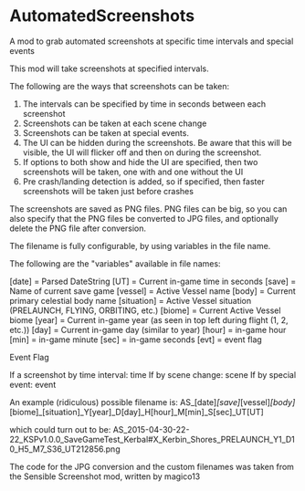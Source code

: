# AutomatedScreenshots
A mod to grab automated screenshots at specific time intervals and special events

This mod will take screenshots at specified intervals.

The following are the ways that screenshots can be taken:

1.  The intervals can be specified by time in seconds between each screenshot
2.  Screenshots can be taken at each scene change
3.  Screenshots can be taken at special events.
4.  The UI can be hidden during the screenshots.  Be aware that this will be visible, the UI will flicker
    off and then on during the screenshot.
5.  If options to both show and hide the UI are specified, then two screenshots will be taken, one with and one without the UI
6.  Pre crash/landing detection is added, so if specified, then faster screenshots will be taken just before crashes

The screenshots are saved as PNG files.  PNG files can be big, so you can
also specify that the PNG files be converted to JPG files, and optionally
delete the PNG file after conversion.

The filename is fully configurable, by using variables in the file name.

The following are the "variables" available in file names:

[date] = Parsed DateString
[UT] = Current in-game time in seconds
[save] = Name of current save game
[vessel] = Active Vessel name
[body] = Current primary celestial body name
[situation] = Active Vessel situation (PRELAUNCH, FLYING, ORBITING, etc.)
[biome] = Current Active Vessel biome
[year] = Current in-game year (as seen in top left during flight (1, 2, etc.))
[day] = Current in-game day (similar to year)
[hour] = in-game hour
[min] = in-game minute
[sec] = in-game seconds
[evt] = event flag

Event Flag

If a screenshot by time interval: time
If by scene change: scene
If by special event: event

An example (ridiculous) possible filename is: 
AS_[date]_[save]_[vessel]_[body]_[biome]_[situation]_Y[year]_D[day]_H[hour]_M[min]_S[sec]_UT[UT] 

which could turn out to be: 
AS_2015-04-30-22-22_KSPv1.0.0_SaveGameTest_Kerbal#X_Kerbin_Shores_PRELAUNCH_Y1_D10_H5_M7_S36_UT212856.png


The code for the JPG conversion and the custom filenames was taken from the Sensible Screenshot mod, written by magico13
